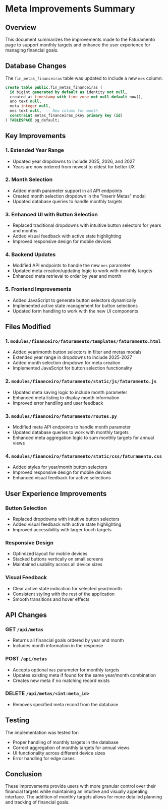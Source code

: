 # Meta Improvements Summary

## Overview
This document summarizes the improvements made to the Faturamento page to support monthly targets and enhance the user experience for managing financial goals.

## Database Changes
The `fin_metas_financeiras` table was updated to include a new `mes` column:

```sql
create table public.fin_metas_financeiras (
  id bigint generated by default as identity not null,
  created_at timestamp with time zone not null default now(),
  ano text null,
  meta integer null,
  mes text null,  -- New column for month
  constraint metas_financeiras_pkey primary key (id)
) TABLESPACE pg_default;
```

## Key Improvements

### 1. Extended Year Range
- Updated year dropdowns to include 2025, 2026, and 2027
- Years are now ordered from newest to oldest for better UX

### 2. Month Selection
- Added month parameter support in all API endpoints
- Created month selection dropdown in the "Inserir Metas" modal
- Updated database queries to handle monthly targets

### 3. Enhanced UI with Button Selection
- Replaced traditional dropdowns with intuitive button selectors for years and months
- Added visual feedback with active state highlighting
- Improved responsive design for mobile devices

### 4. Backend Updates
- Modified API endpoints to handle the new `mes` parameter
- Updated meta creation/updating logic to work with monthly targets
- Enhanced meta retrieval to order by year and month

### 5. Frontend Improvements
- Added JavaScript to generate button selectors dynamically
- Implemented active state management for button selections
- Updated form handling to work with the new UI components

## Files Modified

### 1. `modules/financeiro/faturamento/templates/faturamento.html`
- Added year/month button selectors in filter and metas modals
- Extended year range in dropdowns to include 2025-2027
- Added month selection dropdown for meta creation
- Implemented JavaScript for button selection functionality

### 2. `modules/financeiro/faturamento/static/js/faturamento.js`
- Updated meta saving logic to include month parameter
- Enhanced meta listing to display month information
- Improved error handling and user feedback

### 3. `modules/financeiro/faturamento/routes.py`
- Modified meta API endpoints to handle month parameter
- Updated database queries to work with monthly targets
- Enhanced meta aggregation logic to sum monthly targets for annual views

### 4. `modules/financeiro/faturamento/static/css/faturamento.css`
- Added styles for year/month button selectors
- Improved responsive design for mobile devices
- Enhanced visual feedback for active selections

## User Experience Improvements

### Button Selection
- Replaced dropdowns with intuitive button selectors
- Added visual feedback with active state highlighting
- Improved accessibility with larger touch targets

### Responsive Design
- Optimized layout for mobile devices
- Stacked buttons vertically on small screens
- Maintained usability across all device sizes

### Visual Feedback
- Clear active state indication for selected year/month
- Consistent styling with the rest of the application
- Smooth transitions and hover effects

## API Changes

### GET `/api/metas`
- Returns all financial goals ordered by year and month
- Includes month information in the response

### POST `/api/metas`
- Accepts optional `mes` parameter for monthly targets
- Updates existing meta if found for the same year/month combination
- Creates new meta if no matching record exists

### DELETE `/api/metas/<int:meta_id>`
- Removes specified meta record from the database

## Testing
The implementation was tested for:
- Proper handling of monthly targets in the database
- Correct aggregation of monthly targets for annual views
- UI functionality across different device sizes
- Error handling for edge cases

## Conclusion
These improvements provide users with more granular control over their financial targets while maintaining an intuitive and visually appealing interface. The addition of monthly targets allows for more detailed planning and tracking of financial goals.